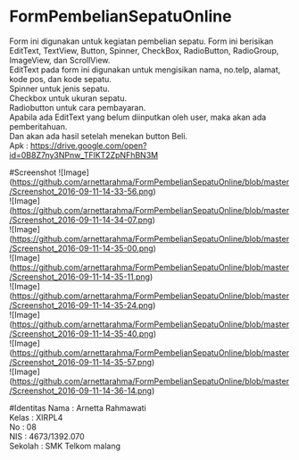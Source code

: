 # FormPembelianSepatuOnline
Form ini digunakan untuk kegiatan pembelian sepatu.
Form ini berisikan EditText, TextView, Button, Spinner, CheckBox, RadioButton, RadioGroup, ImageView, dan ScrollView.<br>
EditText pada form ini digunakan untuk mengisikan nama, no.telp, alamat, kode pos, dan kode sepatu.<br>
Spinner untuk jenis sepatu.<br>
Checkbox untuk ukuran sepatu.<br>
Radiobutton untuk cara pembayaran.<br>
Apabila ada EditText yang belum diinputkan oleh user, maka akan ada pemberitahuan.<br>
Dan akan ada hasil setelah menekan button Beli.<br>
Apk : https://drive.google.com/open?id=0B8Z7ny3NPnw_TFlKT2ZpNFhBN3M <br>

#Screenshot
![Image] (https://github.com/arnettarahma/FormPembelianSepatuOnline/blob/master/Screenshot_2016-09-11-14-33-56.png)<br>
![Image] (https://github.com/arnettarahma/FormPembelianSepatuOnline/blob/master/Screenshot_2016-09-11-14-34-07.png)<br>
![Image] (https://github.com/arnettarahma/FormPembelianSepatuOnline/blob/master/Screenshot_2016-09-11-14-35-00.png)<br>
![Image] (https://github.com/arnettarahma/FormPembelianSepatuOnline/blob/master/Screenshot_2016-09-11-14-35-11.png)<br>
![Image] (https://github.com/arnettarahma/FormPembelianSepatuOnline/blob/master/Screenshot_2016-09-11-14-35-24.png)<br>
![Image] (https://github.com/arnettarahma/FormPembelianSepatuOnline/blob/master/Screenshot_2016-09-11-14-35-40.png)<br>
![Image] (https://github.com/arnettarahma/FormPembelianSepatuOnline/blob/master/Screenshot_2016-09-11-14-35-57.png)<br>
![Image] (https://github.com/arnettarahma/FormPembelianSepatuOnline/blob/master/Screenshot_2016-09-11-14-36-14.png)<br>

#Identitas
Nama    : Arnetta Rahmawati<br>
Kelas   : XIRPL4<br>
No      : 08<br>
NIS     : 4673/1392.070<br>
Sekolah : SMK Telkom malang
